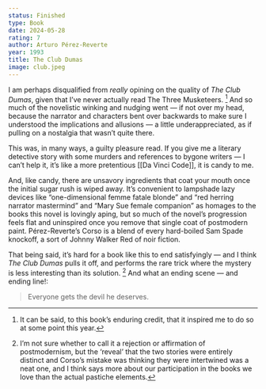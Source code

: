 ```yaml
---
status: Finished
type: Book
date: 2024-05-28
rating: 7
author: Arturo Pérez-Reverte
year: 1993
title: The Club Dumas
image: club.jpeg
---
```


I am perhaps disqualified from _really_ opining on the quality of _The Club Dumas_, given that I’ve never actually read The Three Musketeers. [^1] And so much of the novelistic winking and nudging went — if not over my head, because the narrator and characters bent over backwards to make sure I understood the implications and allusions — a little underappreciated, as if pulling on a nostalgia that wasn’t quite there.

This was, in many ways, a guilty pleasure read. If you give me a literary detective story with some murders and references to bygone writers — I can’t help it, it’s like a more pretentious [[Da Vinci Code]], it is candy to me.

And, like candy, there are unsavory ingredients that coat your mouth once the initial sugar rush is wiped away. It’s convenient to lampshade lazy devices like “one-dimensional femme fatale blonde” and “red herring narrator mastermind” and “Mary Sue female companion” as homages to the books this novel is lovingly aping, but so much of the novel’s progression feels flat and uninspired once you remove that single coat of postmodern paint. Pérez-Reverte’s Corso is a blend of every hard-boiled Sam Spade knockoff, a sort of Johnny Walker Red of noir fiction.

That being said, it’s hard for a book like this to end satisfyingly — and I think _The Club Dumas_ pulls it off, and performs the rare trick where the mystery is less interesting than its solution. [^2] And what an ending scene — and ending line!:

> Everyone gets the devil he deserves.

[^1]: It can be said, to this book’s enduring credit, that it inspired me to do so at some point this year.
[^2]: I’m not sure whether to call it a rejection or affirmation of postmodernism, but the ‘reveal’ that the two stories were entirely distinct and Corso’s mistake was thinking they were intertwined was a neat one, and I think says more about our participation in the books we love than the actual pastiche elements.
